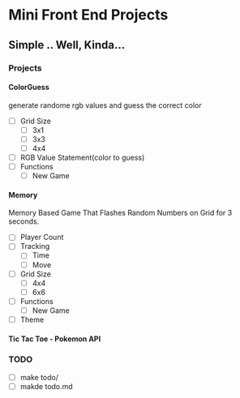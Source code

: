 # Mini Front End Projects
## Simple .. Well, Kinda...

### Projects
#### ColorGuess 
generate randome rgb values and guess the correct color
* [ ] Grid Size
    * [ ] 3x1
    * [ ] 3x3
    * [ ] 4x4
* [ ] RGB Value Statement(color to guess)
* [ ] Functions
    * [ ] New Game
#### Memory 
Memory Based Game That Flashes Random Numbers on Grid for 3 seconds.
* [ ] Player Count
* [ ] Tracking
    * [ ] Time
    * [ ] Move
* [ ] Grid Size
    * [ ] 4x4
    * [ ] 6x6
* [ ] Functions
    * [ ] New Game
* [ ] Theme
#### Tic Tac Toe - Pokemon API
### TODO
* [ ] make todo/
* [ ] makde todo.md
